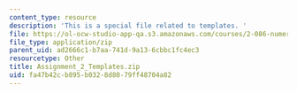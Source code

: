 ```yaml
---
content_type: resource
description: 'This is a special file related to templates. '
file: https://ol-ocw-studio-app-qa.s3.amazonaws.com/courses/2-086-numerical-computation-for-mechanical-engineers-spring-2013/fa47b42cb895b0328d8079ff48704a82_Assignment_2_Templates.zip
file_type: application/zip
parent_uid: ad2666c1-b7aa-741d-9a13-6cbbc1fc4ec3
resourcetype: Other
title: Assignment_2_Templates.zip
uid: fa47b42c-b895-b032-8d80-79ff48704a82
---
```

